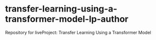 # transfer-learning-using-a-transformer-model-lp-author
Repository for liveProject: Transfer Learning Using a Transformer Model
